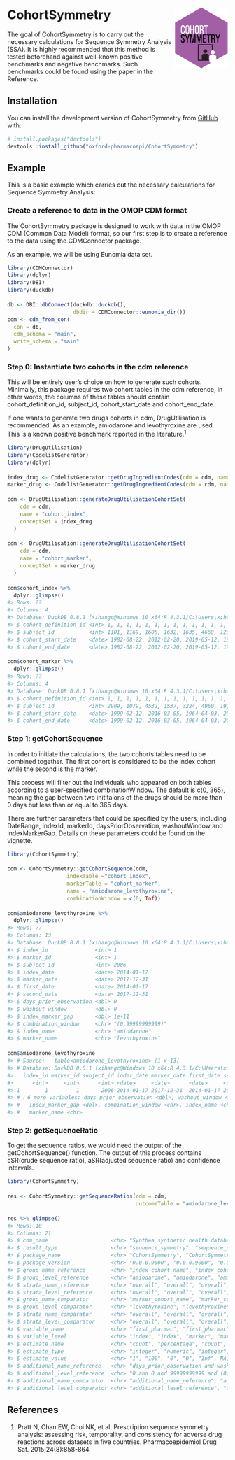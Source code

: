 
<!-- README.md is generated from README.Rmd. Please edit that file -->

# CohortSymmetry <img src="man/figures/CSHex.png" align="right" height="139"/>

<!-- badges: start -->
<!-- badges: end -->

The goal of CohortSymmetry is to carry out the necessary calculations
for Sequence Symmetry Analysis (SSA). It is highly recommended that this
method is tested beforehand against well-known positive benchmarks and
negative benchmarks. Such benchmarks could be found using the paper in
the Reference.

## Installation

You can install the development version of CohortSymmetry from
[GitHub](https://github.com/) with:

``` r
# install.packages("devtools")
devtools::install_github("oxford-pharmacoepi/CohortSymmetry")
```

## Example

This is a basic example which carries out the necessary calculations for
Sequence Symmetry Analysis:

### Create a reference to data in the OMOP CDM format

The CohortSymmetry package is designed to work with data in the OMOP CDM
(Common Data Model) format, so our first step is to create a reference
to the data using the CDMConnector package.

As an example, we will be using Eunomia data set.

``` r
library(CDMConnector)
library(dplyr)
library(DBI)
library(duckdb)
 
db <- DBI::dbConnect(duckdb::duckdb(), 
                     dbdir = CDMConnector::eunomia_dir())
cdm <- cdm_from_con(
  con = db,
  cdm_schema = "main",
  write_schema = "main"
)
```

### Step 0: Instantiate two cohorts in the cdm reference

This will be entirely user’s choice on how to generate such cohorts.
Minimally, this package requires two cohort tables in the cdm reference,
in other words, the columns of these tables should contain
cohort_definition_id, subject_id, cohort_start_date and cohort_end_date.

If one wants to generate two drugs cohorts in cdm, DrugUtilisation is
recommended. As an example, amiodarone and levothyroxine are used. This
is a known positive benchmark reported in the literature.<sup>1</sup>

``` r
library(DrugUtilisation)
library(CodelistGenerator)
library(dplyr)
 
index_drug <- CodelistGenerator::getDrugIngredientCodes(cdm = cdm, name = "amiodarone")
marker_drug <- CodelistGenerator::getDrugIngredientCodes(cdm = cdm, name = "levothyroxine")
 
cdm <- DrugUtilisation::generateDrugUtilisationCohortSet(
    cdm = cdm,
    name = "cohort_index",
    conceptSet = index_drug
  )
 
cdm <- DrugUtilisation::generateDrugUtilisationCohortSet(
    cdm = cdm,
    name = "cohort_marker",
    conceptSet = marker_drug
  )
 
cdm$cohort_index %>%
  dplyr::glimpse()
#> Rows: ??
#> Columns: 4
#> Database: DuckDB 0.8.1 [xihangc@Windows 10 x64:R 4.3.1/C:\Users\xihangc\AppData\Local\Temp\RtmpK2EeTq\file7da034ca26a9.duckdb]
#> $ cohort_definition_id <int> 1, 1, 1, 1, 1, 1, 1, 1, 1, 1, 1, 1, 1, 1, 1, 1, 1…
#> $ subject_id           <int> 1101, 1169, 1605, 1632, 1635, 4668, 123, 1015, 10…
#> $ cohort_start_date    <date> 1982-08-22, 2012-02-20, 2019-05-12, 1988-11-13, …
#> $ cohort_end_date      <date> 1982-08-22, 2012-02-20, 2019-05-12, 1988-11-14, …
 
cdm$cohort_marker %>%
  dplyr::glimpse()
#> Rows: ??
#> Columns: 4
#> Database: DuckDB 0.8.1 [xihangc@Windows 10 x64:R 4.3.1/C:\Users\xihangc\AppData\Local\Temp\RtmpK2EeTq\file7da034ca26a9.duckdb]
#> $ cohort_definition_id <int> 1, 1, 1, 1, 1, 1, 1, 1, 1, 1, 1, 1, 1, 1, 1, 1, 1…
#> $ subject_id           <int> 2909, 1079, 4532, 1537, 3224, 4960, 19, 2829, 430…
#> $ cohort_start_date    <date> 1999-02-12, 2016-03-05, 1964-04-03, 2010-05-31, …
#> $ cohort_end_date      <date> 1999-02-12, 2016-03-05, 1964-04-03, 2010-05-31, …
```

### Step 1: getCohortSequence

In order to initiate the calculations, the two cohorts tables need to be
combined together. The first cohort is considered to be the index cohort
while the second is the marker.

This process will filter out the individuals who appeared on both tables
according to a user-specified combinationWindow. The default is c(0,
365), meaning the gap between two inititaions of the drugs should be
more than 0 days but less than or equal to 365 days.

There are further parameters that could be specified by the users,
including DateRange, indexId, markerId, daysPriorObservation,
washoutWindow and indexMarkerGap. Details on these parameters could be
found on the vignette.

``` r
library(CohortSymmetry)
 
cdm <- CohortSymmetry::getCohortSequence(cdm,
                   indexTable ="cohort_index",
                   markerTable = "cohort_marker",
                   name = "amiodarone_levothyroxine",
                   combinationWindow = c(0, Inf))
 
cdm$amiodarone_levothyroxine %>%
  dplyr::glimpse()
#> Rows: ??
#> Columns: 13
#> Database: DuckDB 0.8.1 [xihangc@Windows 10 x64:R 4.3.1/C:\Users\xihangc\AppData\Local\Temp\RtmpK2EeTq\file7da034ca26a9.duckdb]
#> $ index_id               <int> 1
#> $ marker_id              <int> 1
#> $ subject_id             <int> 2006
#> $ index_date             <date> 2014-01-17
#> $ marker_date            <date> 2017-12-31
#> $ first_date             <date> 2014-01-17
#> $ second_date            <date> 2017-12-31
#> $ days_prior_observation <dbl> 0
#> $ washout_window         <dbl> 0
#> $ index_marker_gap       <dbl> 1e+11
#> $ combination_window     <chr> "(0,99999999999)"
#> $ index_name             <chr> "amiodarone"
#> $ marker_name            <chr> "levothyroxine"

cdm$amiodarone_levothyroxine
#> # Source:   table<amiodarone_levothyroxine> [1 x 13]
#> # Database: DuckDB 0.8.1 [xihangc@Windows 10 x64:R 4.3.1/C:\Users\xihangc\AppData\Local\Temp\RtmpK2EeTq\file7da034ca26a9.duckdb]
#>   index_id marker_id subject_id index_date marker_date first_date second_date
#>      <int>     <int>      <int> <date>     <date>      <date>     <date>     
#> 1        1         1       2006 2014-01-17 2017-12-31  2014-01-17 2017-12-31 
#> # ℹ 6 more variables: days_prior_observation <dbl>, washout_window <dbl>,
#> #   index_marker_gap <dbl>, combination_window <chr>, index_name <chr>,
#> #   marker_name <chr>
```

### Step 2: getSequenceRatio

To get the sequence ratios, we would need the output of the
getCohortSequence() function. The output of this process contains
cSR(crude sequence ratio), aSR(adjusted sequence ratio) and confidence
intervals.

``` r
library(CohortSymmetry)
 
res <- CohortSymmetry::getSequenceRatios(cdm = cdm,
                                         outcomeTable = "amiodarone_levothyroxine")
 
res %>% glimpse()
#> Rows: 10
#> Columns: 21
#> $ cdm_name                    <chr> "Synthea synthetic health database", "Synt…
#> $ result_type                 <chr> "sequence_symmetry", "sequence_symmetry", …
#> $ package_name                <chr> "CohortSymmetry", "CohortSymmetry", "Cohor…
#> $ package_version             <chr> "0.0.0.9000", "0.0.0.9000", "0.0.0.9000", …
#> $ group_name_reference        <chr> "index_cohort_name", "index_cohort_name", …
#> $ group_level_reference       <chr> "amiodarone", "amiodarone", "amiodarone", …
#> $ strata_name_reference       <chr> "overall", "overall", "overall", "overall"…
#> $ strata_level_reference      <chr> "overall", "overall", "overall", "overall"…
#> $ group_name_comparator       <chr> "marker_cohort_name", "marker_cohort_name"…
#> $ group_level_comparator      <chr> "levothyroxine", "levothyroxine", "levothy…
#> $ strata_name_comparator      <chr> "overall", "overall", "overall", "overall"…
#> $ strata_level_comparator     <chr> "overall", "overall", "overall", "overall"…
#> $ variable_name               <chr> "first_pharmac", "first_pharmac", "first_p…
#> $ variable_level              <chr> "index", "index", "marker", "marker", "cru…
#> $ estimate_name               <chr> "count", "percentage", "count", "percentag…
#> $ estimate_type               <chr> "integer", "numeric", "integer", "numeric"…
#> $ estimate_value              <chr> "1", "100", "0", "0", "Inf", NA, "0.093492…
#> $ additional_name_reference   <chr> "days_prior_observation and washout_window…
#> $ additional_level_reference  <chr> "0 and 0 and 99999999999 and (0,9999999999…
#> $ additional_name_comparator  <chr> "additional_name_reference", "additional_n…
#> $ additional_level_comparator <chr> "additional_level_reference", "additional_…
```

## References

1.  Pratt N, Chan EW, Choi NK, et al. Prescription sequence symmetry
    analysis: assessing risk, temporality, and consistency for adverse
    drug reactions across datasets in five countries. Pharmacoepidemiol
    Drug Saf. 2015;24(8):858-864.
